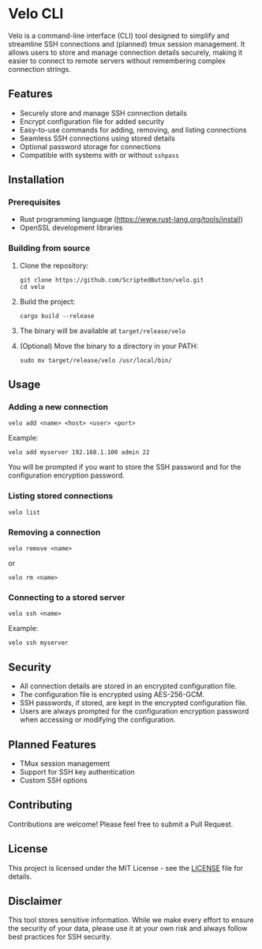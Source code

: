 # Velo CLI

Velo is a command-line interface (CLI) tool designed to simplify and streamline SSH connections and (planned) tmux session management. It allows users to store and manage connection details securely, making it easier to connect to remote servers without remembering complex connection strings.

## Features

- Securely store and manage SSH connection details
- Encrypt configuration file for added security
- Easy-to-use commands for adding, removing, and listing connections
- Seamless SSH connections using stored details
- Optional password storage for connections
- Compatible with systems with or without `sshpass`

## Installation

### Prerequisites

- Rust programming language (https://www.rust-lang.org/tools/install)
- OpenSSL development libraries

### Building from source

1. Clone the repository:
   ```
   git clone https://github.com/ScriptedButton/velo.git
   cd velo
   ```

2. Build the project:
   ```
   cargo build --release
   ```

3. The binary will be available at `target/release/velo`

4. (Optional) Move the binary to a directory in your PATH:
   ```
   sudo mv target/release/velo /usr/local/bin/
   ```

## Usage

### Adding a new connection

```
velo add <name> <host> <user> <port>
```

Example:
```
velo add myserver 192.168.1.100 admin 22
```

You will be prompted if you want to store the SSH password and for the configuration encryption password.

### Listing stored connections

```
velo list
```

### Removing a connection

```
velo remove <name>
```

or

```
velo rm <name>
```

### Connecting to a stored server

```
velo ssh <name>
```

Example:
```
velo ssh myserver
```

## Security

- All connection details are stored in an encrypted configuration file.
- The configuration file is encrypted using AES-256-GCM.
- SSH passwords, if stored, are kept in the encrypted configuration file.
- Users are always prompted for the configuration encryption password when accessing or modifying the configuration.

## Planned Features

- TMux session management
- Support for SSH key authentication
- Custom SSH options

## Contributing

Contributions are welcome! Please feel free to submit a Pull Request.

## License

This project is licensed under the MIT License - see the [LICENSE](LICENSE) file for details.

## Disclaimer

This tool stores sensitive information. While we make every effort to ensure the security of your data, please use it at your own risk and always follow best practices for SSH security.